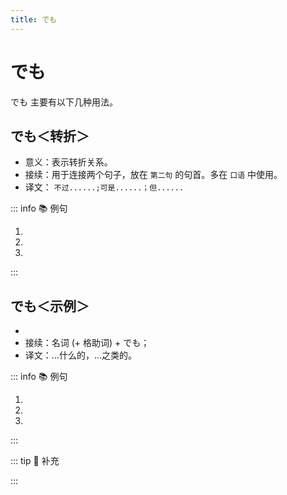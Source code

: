 ```yaml
---
title: でも
---
```

            
# でも

でも 主要有以下几种用法。

## でも＜转折＞

* 意义：表示转折关系。
* 接续：用于连接两个句子，放在 `第二句` 的句首。多在 `口语` 中使用。
* 译文： `不过......;可是......；但......`

::: info :books: 例句

1. <grammer-content id='1-3-4-0' sentence="[私/わたし]はの[授業/じゅぎょう]は４[時/じ]４０[分/ぷん]までです。**でも**、[木曜日/もくようび]は６[時/じ]４０[分/ぷん]までです。" trans='我的课4点40结束。但是我周四的课在6点40结束。' />
2. <grammer-content id='1-3-4-1' sentence="[中国/ちゅうごく]の[大学/だいがく]の[授業/じゅぎょう]は一コマ１００[分/ぷん]です。**でも**、[日本/にほん]の[大学/だいがく]の[授業/じゅぎょう]は９０[分/ぷん]です。" trans='中国大学的课程是每节100分钟。但是，日本大学的课程是90分钟。' />
3. <grammer-content id='1-3-4-2' sentence="[日本語/にほんご]の[雑誌/ざっし]はここです。**でも**、[中国語/ちゅうごくご]の[雑誌/ざっしは]あそこです。" trans='日文杂志在这儿。但是中文杂志在那儿。' />

:::

## でも＜示例＞

* <grammer-content sentence="意义：用于举例，相当于中文里的 ”...什么的，...之类的“。是一种带有**选择性的建议**；" />
* 接续：名词 (+ 格助词) + でも；
* 译文：...什么的，...之类的。

::: info :books: 例句

1. <grammer-content id='1-3-4-3' sentence="[北京/ぺきん]ダック**でも**[食/た]べませんか。" trans='不吃点北京烤鸭啥的吗？' />
2. <grammer-content id='1-3-4-4' sentence="お[茶/ちゃ]**でも**[飲/の]みましょうか。" trans='搞点儿茶之类的喝喝怎么样？' />
3. <grammer-content id='1-3-4-5' sentence="[公園/こうえん]に**でも**[行/い]きましょうか。" trans='去公园之类的地方吧？' />

:::

::: tip :bookmark: 补充

<grammer-content sentence="名词后的格助词是**「が」「を」**时，**「でも」可以**替代「が」「を」**直接接在名词后**；" />
<grammer-content sentence="当名词后为其他格助词，如**「に」「へ」「と」**等时，「でも」可以**接在格助词后使用**。语气比较委婉，暗示还可以有其他选择，常用于向对方提出建议，供对方考虑。" />

:::

